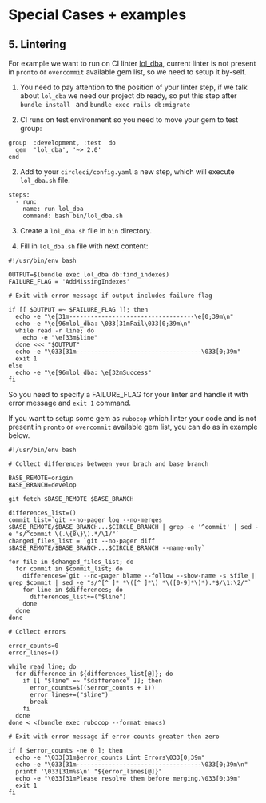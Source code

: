 # Special Cases + examples

## 5. Lintering
For example we want to run on CI linter [lol_dba](https://github.com/plentz/lol_dba), current linter is not present in `pronto` or `overcommit` available gem list, so we need to setup it by-self.

1) You need to pay attention to the position of your linter step,
if we talk about `lol_dba` we need our project db ready, so put this step after `bundle install ` and `bundle exec rails db:migrate`

2) CI runs on test environment so you need to move your gem to test group:
```
group  :development, :test  do
  gem  'lol_dba', '~> 2.0'
end
```

2) Add to your `circleci/config.yaml` a new step, which will execute `lol_dba.sh` file.
```
steps:
  - run:
    name: run lol_dba
    command: bash bin/lol_dba.sh
```
3) Create a `lol_dba.sh` file in `bin` directory.

4) Fill in `lol_dba.sh` file with next content:
```
#!/usr/bin/env bash

OUTPUT=$(bundle exec lol_dba db:find_indexes)
FAILURE_FLAG = 'AddMissingIndexes'

# Exit with error message if output includes failure flag

if [[ $OUTPUT =~ $FAILURE_FLAG ]]; then
  echo -e "\e[31m-----------------------------------\e[0;39m\n"
  echo -e "\e[96mlol_dba: \033[31mFail\033[0;39m\n"
  while read -r line; do
    echo -e "\e[33m$line"
  done <<< "$OUTPUT"
  echo -e "\033[31m-----------------------------------\033[0;39m"
  exit 1
else
  echo -e "\e[96mlol_dba: \e[32mSuccess"
fi
```
So you need to specify a FAILURE_FLAG for your linter and handle it with error message and `exit 1` command.

If you want to setup some gem as `rubocop` which linter your code and is not present in  `pronto` or `overcommit` available gem list, you can do as in example below.
```
#!/usr/bin/env bash

# Collect differences between your brach and base branch

BASE_REMOTE=origin
BASE_BRANCH=develop

git fetch $BASE_REMOTE $BASE_BRANCH

differences_list=()
commit_list=`git --no-pager log --no-merges $BASE_REMOTE/$BASE_BRANCH...$CIRCLE_BRANCH | grep -e '^commit' | sed -e "s/^commit \(.\{8\}\).*/\1/"`
changed_files_list = `git --no-pager diff $BASE_REMOTE/$BASE_BRANCH...$CIRCLE_BRANCH --name-only`

for file in $changed_files_list; do
  for commit in $commit_list; do
    differences=`git --no-pager blame --follow --show-name -s $file | grep $commit | sed -e "s/^[^ ]* *\([^ ]*\) *\([0-9]*\)*).*$/\1:\2/"`
    for line in $differences; do
      differences_list+=("$line")
    done
  done
done

# Collect errors

error_counts=0
error_lines=()

while read line; do
  for difference in ${differences_list[@]}; do
    if [[ "$line" =~ "$difference" ]]; then
      error_counts=$(($error_counts + 1))
      error_lines+=("$line")
      break
    fi
  done
done < <(bundle exec rubocop --format emacs)

# Exit with error message if error counts greater then zero

if [ $error_counts -ne 0 ]; then
  echo -e "\033[31m$error_counts Lint Errors\033[0;39m"
  echo -e "\033[31m-----------------------------------\033[0;39m\n"
  printf '\033[31m%s\n' "${error_lines[@]}"
  echo -e "\033[31mPlease resolve them before merging.\033[0;39m"
  exit 1
fi
```
